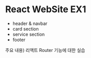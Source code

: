 # React WebSite EX1
- header & navbar
- card section
- service section
- footer

주요 내용) 리액트 Router 기능에 대한 실습
